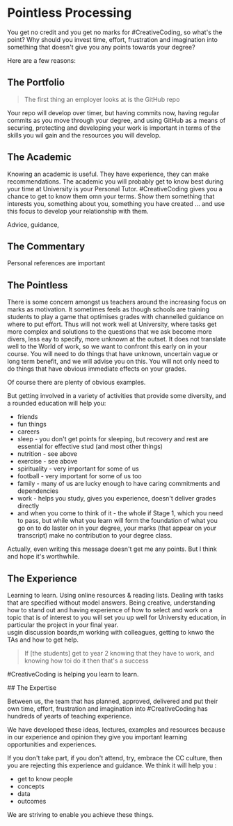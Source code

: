 # Pointless Processing

You get no credit and you get no marks for #CreativeCoding, so what's the point?
Why should you invest time, effort, frustration and imagination into something that doesn't give you any points towards your degree?

Here are a few reasons:

## The Portfolio

<blockquote>The first thing an employer looks at is the GitHub repo</blockquote>

Your repo will develop over timer, but having commits now, having regular commits as you move through your degree, and using GitHub as a means of securing, protecting and developing your work is important in terms of the skills you wil gain and the resources you will develop.

## The Academic

Knowing an academic is useful. They have experience, they can make recommendations.
The academic you will probably get to know best during your time at University is your Personal Tutor. #CreativeCoding gives you a chance to get to know them omn your terms. Show them something that interests you, something about you, something you have created ... and use this focus to develop your relationship with them.

Advice, guidance,

## The Commentary

Personal references are important

## The Pointless

There is some concern amongst us teachers around the increasing focus on marks as motivation. It sometimes feels as though schools are training students to play a game that optimises grades with channelled guidance on where to put effort. Thus will not work well at University, where tasks get more complex and solutions to the questions that we ask become more divers, less eay to specify, more unknown at the outset. It does not translate well to the World of work, so we want to confront this early on in your course. You will need to do things that have unknown, uncertain vague or long term benefit, and we will advise you on this. You will not only need to do things that have obvious immediate effects on your grades.

Of course there are plenty of obvious examples.

But getting involved in a variety of activities that provide some diversity, and a rounded education will help you:

- friends
- fun things
- careers
- sleep - you don't get points for sleeping, but recovery and rest are essential for effective stud (and most other things)
- nutrition - see above
- exercise - see above
- spirituality - very important for some of us
- football - very important for some of us too
- family - many of us are lucky enough to have caring commitments and dependencies
- work - helps you study, gives you experience, doesn't deliver grades directly
- and when you come to think of it - the whole if Stage 1, which you need to pass, but while what you learn will form the foundation of what you go on to do laster on in your degree, your marks (that appear on your transcript) make no contribution to your degree class.

Actually, even writing this message doesn't get me any points.
But I think and hope it's worthwhile.

## The Experience

Learning to learn.
Using online resources &amp; reading lists.
Dealing with tasks that are specified without model answers.
Being creative, understanding how to stand out and having experience of how to select and work on a topic that is of interest to you will set you up well for University education, in particular the project in your final year.  
usgin discussion boards,m working with colleagues, getting to knwo the TAs and how to get help.

<blockquote>If [the students] get to year 2 knowing that they have to work, and knowing how toi do it then that's a success</blockquote>

#CreativeCoding is helping you learn to learn.

## The Expertise

Between us, the team that has planned, approved, delivered and put their own time, effort, frustration and imagination into #CreativeCoding has hundreds of yearts of teaching experience.

We have developed these ideas, lectures, examples and resources because in our experience and opinion they give you important learning opportunities and experiences.

If you don't take part, if you don't attend, try, embrace the CC culture, then you are rejecting this experience and guidance. We think it will help you :

- get to know people
- concepts
- data
- outcomes

We are striving to enable you achieve these things.
